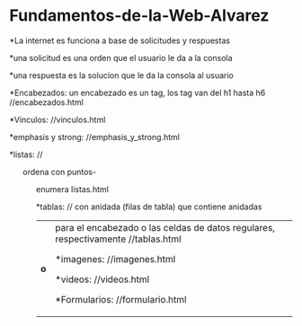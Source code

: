 # Fundamentos-de-la-Web-Alvarez
*La internet es funciona a base de solicitudes y respuestas

*una solicitud es una orden que el usuario le da a la consola

*una respuesta es la solucion que le da la consola al usuario

*Encabezados: un encabezado es un tag, los tag van del h1 hasta h6  //encabezados.html

*Vinculos: //vinculos.html

*emphasis y strong: //emphasis_y_strong.html

*listas: //<ul> ordena con puntos- <ol> enumera listas.html

*tablas: //<table> con <tr>anidada (filas de tabla) que contiene anidadas <th> o <td> para el encabezado o las celdas de datos regulares, respectivamente  //tablas.html

*imagenes: //imagenes.html

*videos: //videos.html

*Formularios: //formulario.html